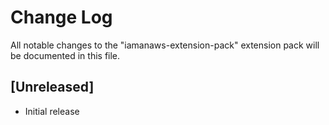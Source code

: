 # Change Log

All notable changes to the "iamanaws-extension-pack" extension pack will be documented in this file.

## [Unreleased]

- Initial release
